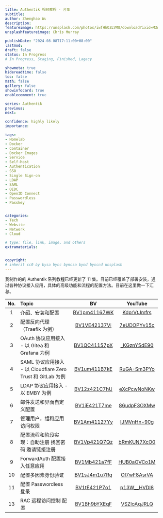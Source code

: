 ```yaml
---
title: Authentik 视频教程 - 合集
subtitle: 
author: Zhenghao Wu
description: 
featureimage: https://unsplash.com/photos/iwfHhOZLVMU/download?ixid=M3wxMjA3fDB8MXxzZWFyY2h8MjJ8fHNldHxlbnwwfHx8fDE3MjMwNjM4OTB8MA&force=true&w=2400
unsplashfeatureimage: Chris Murray

publishDate: "2024-08-08T17:11:00+08:00"
lastmod: 
draft: false
status: In Progress
# In Progress, Staging, Finished, Lagacy

showmeta: true
hidereadtime: false
toc: false
math: false
gallery: false
showinfocard: true
enablecomment: true

series: Authentik
previous:
next:

confidence: highly likely
importance: 

tags:
- Homelab
- Docker
- Container
- Docker Images
- Service
- Self-host
- Authentication
- SSO
- Single Sign-on
- LDAP
- SAML
- OIDC
- OpenID Connect
- Passwordless
- Passkey


categories:
- Tech
- Website
- Network
- Cloud

# type: file, link, image, and others
extramaterials:


copyright: 
# inherit cc0 by bysa bync byncsa bynd byncnd unsplash
---
```


我制作的的 Authentik 系列教程已经更新了 11 集。目前已经覆盖了部署安装，通过各种协议接入应用，具体的高级功能和流程的配置方法。目前在这里做一下汇总。

| No. | Topic | BV | YouTube |
|:---:|:------|:-----------:|:-----------:|
| 1   | 介绍、安装和配置 | [BV1pm41167WK](https://www.bilibili.com/video/BV1pm41167WK) | [KdprVtJmfrs](https://www.youtube.com/watch?v=KdprVtJmfrs)
| 2   | 配置反向代理（Traefik 为例） | [BV1VE42137Vi](https://www.bilibili.com/video/BV1VE42137Vi) | [7eUDOPYv15c](https://www.youtube.com/watch?v=7eUDOPYv15c) |
| 3   | OAuth 协议应用接入 - 以 Gitea 和 Grafana 为例 | [BV1QC41157pX](https://www.bilibili.com/video/BV1QC41157pX) | [_KGznY5dE90](https://www.youtube.com/watch?v=_KGznY5dE90) |
| 4   | SAML 协议应用接入 - 以 Cloudflare Zero Trust 和 GitLab 为例 | [BV1um411B7kE](https://www.bilibili.com/video/BV1um411B7kE) | [RuGA-Sm3PYo](https://www.youtube.com/watch?v=RuGA-Sm3PYo) |
| 5   | LDAP 协议应用接入 - 以 EMBY 为例 | [BV12z421C7hU](https://www.bilibili.com/video/BV12z421C7hU) | [eXcPcwNoNKw](https://www.youtube.com/watch?v=eXcPcwNoNKw) |
| 6   | 邮件发送和界面自定义配置 | [BV1iE421T7me](https://www.bilibili.com/video/BV1iE421T7me) | [86udpF3OXMw](https://www.youtube.com/watch?v=86udpF3OXMw) |
| 7   | 管理用户，组和应用访问权限 | [BV1Am41127Yy](https://www.bilibili.com/video/BV1Am41127Yy) | [IJMVnHn-90g](https://www.youtube.com/watch?v=IJMVnHn-90g) |
| 8   | 配置流程和阶段实现：自助注册 找回密码 邀请链接注册 | [BV1Vp421Q7Qz](https://www.bilibili.com/video/BV1Vp421Q7Qz) | [bRmKUN7XcO0](https://www.youtube.com/watch?v=bRmKUN7XcO0) |
| 9   | ForwardAuth 配置接入任意应用 | [BV1Mb421a7fF](https://www.bilibili.com/video/BV1Mb421a7fF) | [HUB0aOVCo1M](https://www.youtube.com/watch?v=HUB0aOVCo1M) |
| 10  | 配置多因素身份验证 | [BV1sJ4m1u7Rq](https://www.bilibili.com/video/BV1sJ4m1u7Rq) | [Ol7wF8AsrVA](https://www.youtube.com/watch?v=Ol7wF8AsrVA) |
| 11  | 配置 Passwordless 登录 | [BV1tE421P7o1](https://www.bilibili.com/video/BV1tE421P7o1) | [p13W__HVDI8](https://www.youtube.com/watch?v=p13W__HVDI8) |
| 13  | RAC 远程访问控制 配置 | [BV1Bh9bYXEqF](https://www.bilibili.com/video/BV1Bh9bYXEqF) | [VSZIoAqJRLQ](https://www.youtube.com/watch?v=VSZIoAqJRLQ) |
